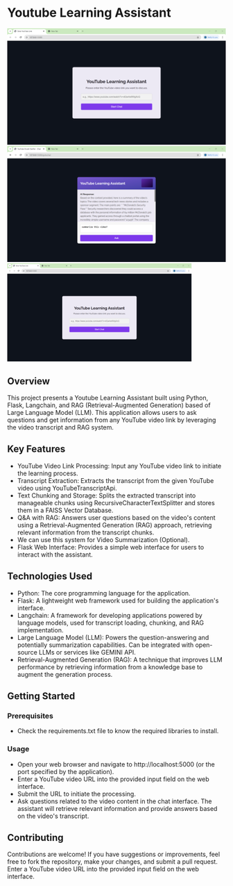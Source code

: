 # Youtube Learning Assistant
![demo image 01](https://github.com/rajeshchalla10/YouTube_Learning_Assistant_RAG/blob/4c4a3716ba15e313bc001c80187fe6c7fc07b4b2/demo%20image/01%20demo%20youtube%20learning%20assistant.png)![demo image 02](https://github.com/rajeshchalla10/YouTube_Learning_Assistant_RAG/blob/63be04d19d3fdd5d88eeba385e905b84e90aab26/demo%20image/02%20demo%20youtube%20learning%20assistant.png)
<img src="https://github.com/rajeshchalla10/YouTube_Learning_Assistant_RAG/blob/4c4a3716ba15e313bc001c80187fe6c7fc07b4b2/demo%20image/01%20demo%20youtube%20learning%20assistant.png" width="425"/>
## Overview

This project presents a Youtube Learning Assistant built using Python, Flask, Langchain, and RAG (Retrieval-Augmented Generation) based of Large Language Model (LLM). This application allows users to ask questions and get information from any YouTube video link by leveraging the video transcript and RAG system. 

## Key Features
- YouTube Video Link Processing: Input any YouTube video link to initiate the learning process.
- Transcript Extraction: Extracts the transcript from the given YouTube video using YouTubeTranscriptApi.
- Text Chunking and Storage: Splits the extracted transcript into manageable chunks using RecursiveCharacterTextSplitter and stores them in a FAISS Vector Database.
- Q&A with RAG: Answers user questions based on the video's content using a Retrieval-Augmented Generation (RAG) approach, retrieving relevant information from the transcript chunks.
- We can use this system for Video Summarization (Optional).
- Flask Web Interface: Provides a simple web interface for users to interact with the assistant.

## Technologies Used
- Python: The core programming language for the application.
- Flask: A lightweight web framework used for building the application's interface.
- Langchain: A framework for developing applications powered by language models, used for transcript loading, chunking, and RAG implementation.
- Large Language Model (LLM): Powers the question-answering and potentially summarization capabilities. Can be integrated with open-source LLMs or services like GEMINI API.
- Retrieval-Augmented Generation (RAG): A technique that improves LLM performance by retrieving information from a knowledge base to augment the generation process.

## Getting Started

### Prerequisites
- Check the requirements.txt file to know the required libraries to install.
  
### Usage
- Open your web browser and navigate to http://localhost:5000 (or the port specified by the application).
- Enter a YouTube video URL into the provided input field on the web interface.
- Submit the URL to initiate the processing.
- Ask questions related to the video content in the chat interface. The assistant will retrieve relevant information and provide answers based on the video's transcript.

## Contributing
Contributions are welcome! If you have suggestions or improvements, feel free to fork the repository, make your changes, and submit a pull request.
Enter a YouTube video URL into the provided input field on the web interface.
